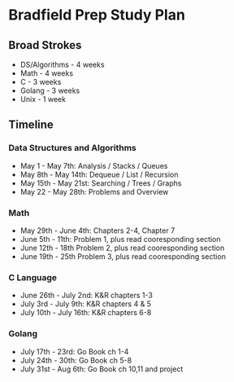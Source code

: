 # Bradfield Prep Study Plan 

## Broad Strokes
- DS/Algorithms - 4 weeks
- Math - 4 weeks
- C - 3 weeks
- Golang - 3 weeks
- Unix - 1 week 


## Timeline

### Data Structures and Algorithms
- May 1 - May 7th: Analysis / Stacks / Queues  
- May 8th - May 14th: Dequeue / List / Recursion 
- May 15th - May 21st: Searching / Trees / Graphs 
- May 22 - May 28th: Problems and Overview 

### Math 
- May 29th - June 4th: Chapters 2-4, Chapter 7 
- June 5th - 11th: Problem 1, plus read cooresponding section 
- June 12th - 18th Problem 2, plus read cooresponding section 
- June 19th - 25th Problem 3, plus read cooresponding section 

### C Language
- June 26th - July 2nd: K&R chapters 1-3
- July 3rd - July 9th: K&R chapters 4 & 5 
- July 10th - July 16th: K&R chapters 6-8

### Golang 
- July 17th - 23rd: Go Book ch 1-4
- July 24th - 30th: Go Book ch 5-8
- July 31st - Aug 6th: Go Book ch 10,11 and project 
